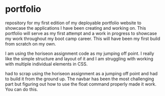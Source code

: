 # portfolio
repository for my first edition of my deployable portfolio website to showcase the applications I have been creating and working on.
This portfolio will serve as my first attempt and a work in progress to showcase my work throughout my boot camp career. 
This will have been my first build from scratch on my own. 

I am using the horiseon assignment code as my jumping off point. I really like the simple structure and layout of it and I am struggling with working with multiple individual elements in CSS.

had to scrap using the horiseon assignment as a jumping off point and had to build it from the ground up. The navbar has been the most challenging part but figuring out how to use the float command properly made it work. You can do this.



